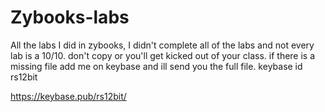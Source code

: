 # Zybooks-labs
All the labs I did in zybooks, I didn't complete all of the labs and not every lab is a 10/10. don't copy or you'll get kicked out of your class. if there is a missing file add me on keybase and ill send you the full file. keybase id rs12bit

https://keybase.pub/rs12bit/
